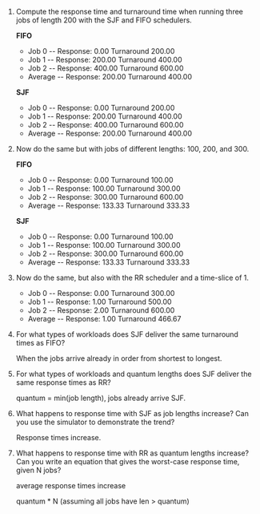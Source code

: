 1. Compute the response time and turnaround time when running three jobs of length 200 with the SJF and FIFO
 schedulers. 
 
    **FIFO**
 
    * Job   0 -- Response: 0.00    Turnaround 200.00
    * Job   1 -- Response: 200.00  Turnaround 400.00
    * Job   2 -- Response: 400.00  Turnaround 600.00
    * Average -- Response: 200.00  Turnaround 400.00
    
    **SJF**
     
    * Job   0 -- Response: 0.00    Turnaround 200.00
    * Job   1 -- Response: 200.00  Turnaround 400.00
    * Job   2 -- Response: 400.00  Turnaround 600.00
    * Average -- Response: 200.00  Turnaround 400.00
    
2. Now do the same but with jobs of different lengths: 100, 200, and 300.

    **FIFO**
 
    * Job   0 -- Response: 0.00    Turnaround 100.00
    * Job   1 -- Response: 100.00  Turnaround 300.00
    * Job   2 -- Response: 300.00  Turnaround 600.00
    * Average -- Response: 133.33  Turnaround 333.33
    
    **SJF**
     
    * Job   0 -- Response: 0.00    Turnaround 100.00
    * Job   1 -- Response: 100.00  Turnaround 300.00
    * Job   2 -- Response: 300.00  Turnaround 600.00
    * Average -- Response: 133.33  Turnaround 333.33

3. Now do the same, but also with the RR scheduler and a time-slice of 1.

    * Job   0 -- Response: 0.00    Turnaround 300.00
    * Job   1 -- Response: 1.00    Turnaround 500.00
    * Job   2 -- Response: 2.00    Turnaround 600.00
    * Average -- Response: 1.00    Turnaround 466.67

4. For what types of workloads does SJF deliver the same turnaround times as FIFO?

    When the jobs arrive already in order from shortest to longest.

5. For what types of workloads and quantum lengths does SJF deliver the same response times as RR?

    quantum = min(job length), jobs already arrive SJF.

6. What happens to response time with SJF as job lengths increase? Can you use the simulator to demonstrate the trend?

    Response times increase.

7. What happens to response time with RR as quantum lengths increase? 
 Can you write an equation that gives the worst-case response time, given N jobs?

    average response times increase

    quantum * N (assuming all jobs have len > quantum)